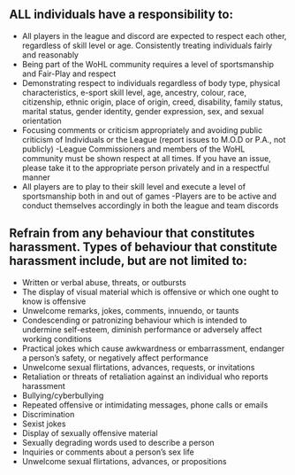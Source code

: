 ## ALL individuals have a responsibility to:
- All players in the league and discord are expected to respect each other, regardless of skill level or age. Consistently treating individuals fairly and reasonably
- Being part of the WoHL community requires a level of sportsmanship and Fair-Play and respect
- Demonstrating respect to individuals regardless of body type, physical characteristics, e-sport skill level, age, ancestry, colour, race, citizenship, ethnic origin, place of origin, creed, disability, family status, marital status, gender identity, gender expression, sex, and sexual orientation
- Focusing comments or criticism appropriately and avoiding public criticism of Individuals or the League (report issues to M.O.D or P.A., not publicly)
-League Commissioners and members of the WoHL community must be shown respect at all times. If you have an issue, please take it to the appropriate person privately and in a respectful manner
- All players are to play to their skill level and execute a level of sportsmanship both in and out of games
-Players are to be active and conduct themselves accordingly in both the league and team discords
## Refrain from any behaviour that constitutes harassment. Types of behaviour that constitute harassment include, but are not limited to:
- Written or verbal abuse, threats, or outbursts
- The display of visual material which is offensive or which one ought to know is offensive
- Unwelcome remarks, jokes, comments, innuendo, or taunts
- Condescending or patronizing behaviour which is intended to undermine self-esteem, diminish performance or adversely affect working conditions
- Practical jokes which cause awkwardness or embarrassment, endanger a person’s safety, or negatively affect performance
- Unwelcome sexual flirtations, advances, requests, or invitations
- Retaliation or threats of retaliation against an individual who reports harassment
- Bullying/cyberbullying
- Repeated offensive or intimidating messages, phone calls or emails
- Discrimination
- Sexist jokes
- Display of sexually offensive material
- Sexually degrading words used to describe a person
- Inquiries or comments about a person’s sex life
- Unwelcome sexual flirtations, advances, or propositions
